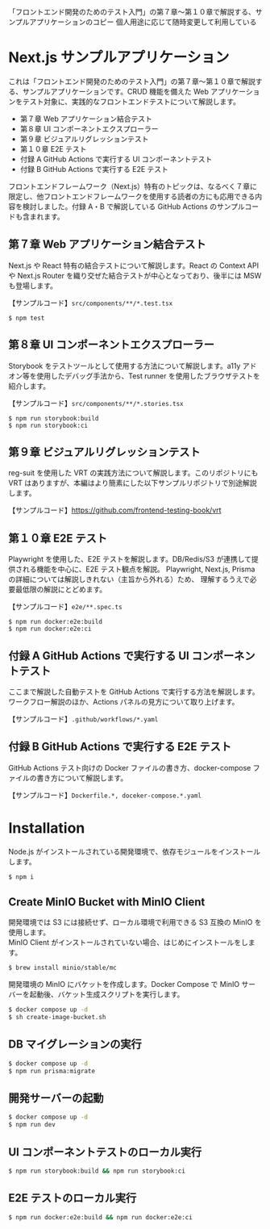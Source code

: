 「フロントエンド開発のためのテスト入門」の第７章〜第１０章で解説する、サンプルアプリケーションのコピー
個人用途に応じて随時変更して利用している

# Next.js サンプルアプリケーション

これは「フロントエンド開発のためのテスト入門」の第７章〜第１０章で解説する、サンプルアプリケーションです。CRUD 機能を備えた Web アプリケーションをテスト対象に、実践的なフロントエンドテストについて解説します。

- 第７章 Web アプリケーション結合テスト
- 第８章 UI コンポーネントエクスプローラー
- 第９章 ビジュアルリグレッションテスト
- 第１０章 E2E テスト
- 付録 A GitHub Actions で実行する UI コンポーネントテスト
- 付録 B GitHub Actions で実行する E2E テスト

フロントエンドフレームワーク（Next.js）特有のトピックは、なるべく７章に限定し、他フロントエンドフレームワークを使用する読者の方にも応用できる内容を検討しました。付録 A・B で解説している GitHub Actions のサンプルコードも含まれます。

## 第７章 Web アプリケーション結合テスト

Next.js や React 特有の結合テストについて解説します。React の Context API や Next.js Router を織り交ぜた結合テストが中心となっており、後半には MSW も登場します。

【サンプルコード】`src/components/**/*.test.tsx`

```
$ npm test
```

## 第８章 UI コンポーネントエクスプローラー

Storybook をテストツールとして使用する方法について解説します。a11y アドオン等を使用したデバッグ手法から、Test runner を使用したブラウザテストを紹介します。

【サンプルコード】`src/components/**/*.stories.tsx`

```
$ npm run storybook:build
$ npm run storybook:ci
```

## 第９章 ビジュアルリグレッションテスト

reg-suit を使用した VRT の実践方法について解説します。このリポジトリにも VRT はありますが、本編はより簡素にした以下サンプルリポジトリで別途解説します。

【サンプルコード】https://github.com/frontend-testing-book/vrt

## 第１０章 E2E テスト

Playwright を使用した、E2E テストを解説します。DB/Redis/S3 が連携して提供される機能を中心に、E2E テスト観点を解説。 Playwright, Next.js, Prisma の詳細については解説しきれない（主旨から外れる）ため、  理解するうえで必要最低限の解説にとどめます。  

【サンプルコード】`e2e/**.spec.ts`

```
$ npm run docker:e2e:build
$ npm run docker:e2e:ci
```

## 付録 A GitHub Actions で実行する UI コンポーネントテスト

ここまで解説した自動テストを GitHub Actions で実行する方法を解説します。ワークフロー解説のほか、Actions パネルの見方について取り上げます。

【サンプルコード】`.github/workflows/*.yaml`

## 付録 B GitHub Actions で実行する E2E テスト

GitHub Actions テスト向けの Docker ファイルの書き方、docker-compose ファイルの書き方について解説します。

【サンプルコード】`Dockerfile.*, doceker-compose.*.yaml`

# Installation

Node.js がインストールされている開発環境で、依存モジュールをインストールします。

```bash
$ npm i
```

## Create MinIO Bucket with MinIO Client

開発環境では S3 には接続せず、ローカル環境で利用できる S3 互換の MinIO を使用します。  
MinIO Client がインストールされていない場合、はじめにインストールをします。

```bash
$ brew install minio/stable/mc
```

開発環境の MinIO にバケットを作成します。Docker Compose で MinIO サーバーを起動後、バケット生成スクリプトを実行します。

```bash
$ docker compose up -d
$ sh create-image-bucket.sh
```

## DB マイグレーションの実行

```bash
$ docker compose up -d
$ npm run prisma:migrate
```

## 開発サーバーの起動

```bash
$ docker compose up -d
$ npm run dev
```

## UI コンポーネントテストのローカル実行

```bash
$ npm run storybook:build && npm run storybook:ci
```

## E2E テストのローカル実行

```bash
$ npm run docker:e2e:build && npm run docker:e2e:ci
```
